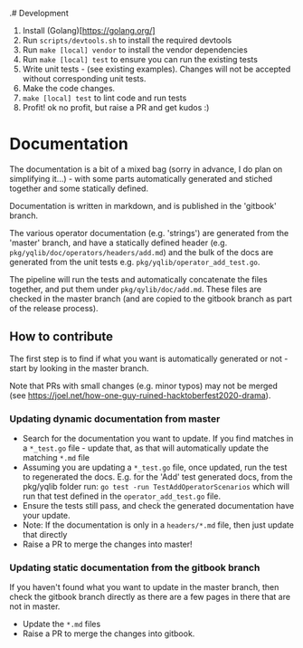 .# Development

1. Install (Golang)[https://golang.org/]
1. Run  `scripts/devtools.sh` to install the required devtools
2. Run `make [local] vendor` to install the vendor dependencies
2. Run `make [local] test` to ensure you can run the existing tests
3. Write unit tests - (see existing examples). Changes will not be accepted without corresponding unit tests.
4. Make the code changes.
5. `make [local] test` to lint code and run tests
6. Profit! ok no profit, but raise a PR and get kudos :)


# Documentation

The documentation is a bit of a mixed bag (sorry in advance, I do plan on simplifying it...) - with some parts automatically generated and stiched together and some statically defined.

Documentation is written in markdown, and is published in the 'gitbook' branch.

The various operator documentation (e.g. 'strings') are generated from the 'master' branch, and have a statically defined header (e.g. `pkg/yqlib/doc/operators/headers/add.md`) and the bulk of the docs are generated from the unit tests e.g. `pkg/yqlib/operator_add_test.go`.

The pipeline will run the tests and automatically concatenate the files together, and put them under 
`pkg/qylib/doc/add.md`. These files are checked in the master branch (and are copied to the gitbook branch as part of the release process).

## How to contribute

The first step is to find if what you want is automatically generated or not - start by looking in the master branch. 

Note that PRs with small changes (e.g. minor typos) may not be merged (see https://joel.net/how-one-guy-ruined-hacktoberfest2020-drama).

### Updating dynamic documentation from master
- Search for the documentation you want to update. If you find matches in a `*_test.go` file - update that, as that will automatically update the matching `*.md` file 
- Assuming you are updating a `*_test.go` file, once updated, run the test to regenerated the docs. E.g. for the 'Add' test generated docs, from the pkg/yqlib folder run:
`go test -run TestAddOperatorScenarios` which will run that test defined in the `operator_add_test.go` file.
- Ensure the tests still pass, and check the generated documentation have your update.
- Note: If the documentation is only in a `headers/*.md` file, then just update that directly
- Raise a PR to merge the changes into master!

### Updating static documentation from the gitbook branch
If you haven't found what you want to update in the master branch, then check the gitbook branch directly as there are a few pages in there that are not in master.

- Update the `*.md` files
- Raise a PR to merge the changes into gitbook.